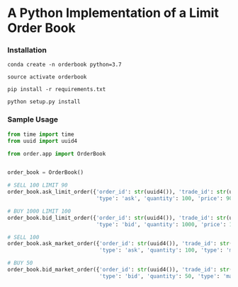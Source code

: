# A Python Implementation of a Limit Order Book

### Installation

`conda create -n orderbook python=3.7`

`source activate orderbook`

`pip install -r requirements.txt`

`python setup.py install`

### Sample Usage

```python
from time import time
from uuid import uuid4

from order.app import OrderBook


order_book = OrderBook()

# SELL 100 LIMIT 90
order_book.ask_limit_order({'order_id': str(uuid4()), 'trade_id': str(uuid4()), 'timestamp': int(time()),
                            'type': 'ask', 'quantity': 100, 'price': 90., 'type': 'limit'})

# BUY 1000 LIMIT 100
order_book.bid_limit_order({'order_id': str(uuid4()), 'trade_id': str(uuid4()), 'timestamp': int(time()),
                            'type': 'bid', 'quantity': 1000, 'price': 100.0, 'type': 'limit'})

# SELL 100
order_book.ask_market_order({'order_id': str(uuid4()), 'trade_id': str(uuid4()), 'timestamp': int(time()),
                             'type': 'ask', 'quantity': 100, 'type': 'market'})

# BUY 50
order_book.bid_market_order({'order_id': str(uuid4()), 'trade_id': str(uuid4()), 'timestamp': int(time()),
                             'type': 'bid', 'quantity': 50, 'type': 'market'})
```